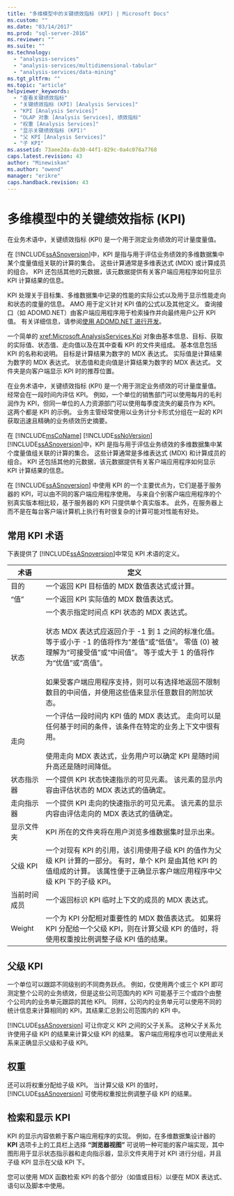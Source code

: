 ```yaml
---
title: "多维模型中的关键绩效指标 (KPI) | Microsoft Docs"
ms.custom: ""
ms.date: "03/14/2017"
ms.prod: "sql-server-2016"
ms.reviewer: ""
ms.suite: ""
ms.technology: 
  - "analysis-services"
  - "analysis-services/multidimensional-tabular"
  - "analysis-services/data-mining"
ms.tgt_pltfrm: ""
ms.topic: "article"
helpviewer_keywords: 
  - "查看关键绩效指标"
  - "关键绩效指标 (KPI) [Analysis Services]"
  - "KPI [Analysis Services]"
  - "OLAP 对象 [Analysis Services], 绩效指标"
  - "权重 [Analysis Services]"
  - "显示关键绩效指标 (KPI)"
  - "父 KPI [Analysis Services]"
  - "子 KPI"
ms.assetid: 73aee2da-da30-44f1-829c-0a4c078a7768
caps.latest.revision: 43
author: "Minewiskan"
ms.author: "owend"
manager: "erikre"
caps.handback.revision: 43
---
```

# 多维模型中的关键绩效指标 (KPI)
  在业务术语中，关键绩效指标 (KPI) 是一个用于测定业务绩效的可计量度量值。  
  
 在 [!INCLUDE[ssASnoversion](../../includes/ssasnoversion-md.md)]中，KPI 是指与用于评估业务绩效的多维数据集中某个度量值组关联的计算的集合。 这些计算通常是多维表达式 (MDX) 或计算成员的组合。 KPI 还包括其他的元数据，该元数据提供有关客户端应用程序如何显示 KPI 计算结果的信息。  
  
 KPI 处理关于目标集、多维数据集中记录的性能的实际公式以及用于显示性能走向和状态的度量的信息。 AMO 用于定义针对 KPI 值的公式以及其他定义。 查询接口（如 ADOMD.NET）由客户端应用程序用于检索操作并向最终用户公开 KPI 值。 有关详细信息，请参阅[使用 ADOMD.NET 进行开发](../../analysis-services/multidimensional-models/adomd-net/developing-with-adomd-net.md)。  
  
 一个简单的 <xref:Microsoft.AnalysisServices.Kpi> 对象由基本信息、目标、获取的实际值、状态值、走向值以及在其中查看 KPI 的文件夹组成。 基本信息包括 KPI 的名称和说明。 目标是计算结果为数字的 MDX 表达式。 实际值是计算结果为数字的 MDX 表达式。 状态值和走向值是计算结果为数字的 MDX 表达式。 文件夹是向客户端显示 KPI 时的推荐位置。  
  
 在业务术语中，关键绩效指标 (KPI) 是一个用于测定业务绩效的可计量度量值。 经常会在一段时间内评估 KPI。 例如，一个单位的销售部门可以使用每月的毛利润作为 KPI，但同一单位的人力资源部门可以使用每季度流失的雇员作为 KPI。 这两个都是 KPI 的示例。 业务主管经常使用以业务计分卡形式分组在一起的 KPI 获取迅速且精确的业务绩效历史摘要。  
  
 在 [!INCLUDE[msCoName](../../includes/msconame-md.md)] [!INCLUDE[ssNoVersion](../../includes/ssnoversion-md.md)] [!INCLUDE[ssASnoversion](../../includes/ssasnoversion-md.md)]中，KPI 是指与用于评估业务绩效的多维数据集中某个度量值组关联的计算的集合。 这些计算通常是多维表达式 (MDX) 和计算成员的组合。 KPI 还包括其他的元数据，该元数据提供有关客户端应用程序如何显示 KPI 计算结果的信息。  
  
 在 [!INCLUDE[ssASnoversion](../../includes/ssasnoversion-md.md)] 中使用 KPI 的一个主要优点为，它们是基于服务器的 KPI，可以由不同的客户端应用程序使用。 与来自个别客户端应用程序的个别真实版本相比较，基于服务器的 KPI 只提供单个真实版本。 此外，在服务器上而不是在每台客户端计算机上执行有时很复杂的计算可能对性能有好处。  
  
## 常用 KPI 术语  
 下表提供了 [!INCLUDE[ssASnoversion](../../includes/ssasnoversion-md.md)]中常见 KPI 术语的定义。  
  
|术语|定义|  
|----------|----------------|  
|目的|一个返回 KPI 目标值的 MDX 数值表达式或计算。|  
|“值”|一个返回 KPI 实际值的 MDX 数值表达式。|  
|状态|一个表示指定时间点 KPI 状态的 MDX 表达式。<br /><br /> 状态 MDX 表达式应返回介于 -1 到 1 之间的标准化值。 等于或小于 -1 的值将作为“差值”或“低值”。 零值 (0) 被理解为“可接受值”或“中间值”。 等于或大于 1 的值将作为“优值”或“高值”。<br /><br /> 如果受客户端应用程序支持，则可以有选择地返回不限制数目的中间值，并使用这些值来显示任意数目的附加状态。|  
|走向|一个评估一段时间内 KPI 值的 MDX 表达式。 走向可以是任何基于时间的条件，该条件在特定的业务上下文中很有用。<br /><br /> 使用走向 MDX 表达式，业务用户可以确定 KPI 是随时间升高还是随时间降低。|  
|状态指示器|一个提供 KPI 状态快速指示的可见元素。 该元素的显示内容由评估状态的 MDX 表达式的值确定。|  
|走向指示器|一个提供 KPI 走向的快速指示的可见元素。 该元素的显示内容由评估走向的 MDX 表达式的值确定。|  
|显示文件夹|KPI 所在的文件夹将在用户浏览多维数据集时显示出来。|  
|父级 KPI|一个对现有 KPI 的引用，该引用使用子级 KPI 的值作为父级 KPI 计算的一部分。 有时，单个 KPI 是由其他 KPI 的值组成的计算。 该属性便于正确显示客户端应用程序中父级 KPI 下的子级 KPI。|  
|当前时间成员|一个返回标识 KPI 临时上下文的成员的 MDX 表达式。|  
|Weight|一个为 KPI 分配相对重要性的 MDX 数值表达式。 如果将 KPI 分配给一个父级 KPI，则在计算父级 KPI 的值时，将使用权重按比例调整子级 KPI 值的结果。|  
  
## 父级 KPI  
 一个单位可以跟踪不同级别的不同商务跃点。 例如，仅使用两个或三个 KPI 即可测定整个公司的业务绩效，但是这些公司范围内的 KPI 可能基于三个或四个由整个公司内的业务单元跟踪的其他 KPI。 同样，公司内的业务单元可以使用不同的统计信息来计算相同的 KPI，其结果汇总到公司范围内的 KPI 中。  
  
 [!INCLUDE[ssASnoversion](../../includes/ssasnoversion-md.md)] 可让你定义 KPI 之间的父子关系。 这种父子关系允许使用子级 KPI 的结果来计算父级 KPI 的结果。 客户端应用程序也可以使用此关系来正确显示父级和子级 KPI。  
  
## 权重  
 还可以将权重分配给子级 KPI。 当计算父级 KPI 的值时， [!INCLUDE[ssASnoversion](../../includes/ssasnoversion-md.md)] 可使用权重按比例调整子级 KPI 的结果。  
  
## 检索和显示 KPI  
 KPI 的显示内容依赖于客户端应用程序的实现。 例如，在多维数据集设计器的 **KPI** 选项卡上的工具栏上选择 **“浏览器视图”** 可说明一种可能的客户端实现，其中图形用于显示状态指示器和走向指示器，显示文件夹用于对 KPI 进行分组，并且子级 KPI 显示在父级 KPI 下。  
  
 您可以使用 MDX 函数检索 KPI 的各个部分（如值或目标）以便在 MDX 表达式、语句以及脚本中使用。  
  
  